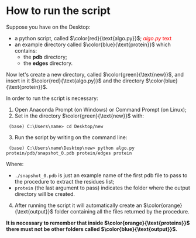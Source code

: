 # How to run the script

Suppose you have on the Desktop:
   - a python script, called $\color{red}{\text{algo.py}}$; <span style="color:red"> *algo.py* text</span>
   - an example directory called $\color{blue}{\text{protein}}$ which contains:
       - the  **pdb** directory;
       - the  **edges** directory.


Now let's create a new directory, called $\color{green}{\text{new}}$, and insert in it $\color{red}{\text{algo.py}}$ and the directory $\color{blue}{\text{protein}}$.

In order to run the script is necessary:
1. Open Anaconda Prompt (on Windows) or Command Prompt (on Linux);
2. Set in the directory $\color{green}{\text{new}}$ with:

<code> (base) C:\Users\name> cd Desktop/new</code>

3. Run the script by writing on the command line:

<code> (base) C:\Users\name\Desktop\new> python algo.py protein/pdb/snapshot_0.pdb protein/edges protein </code>
    
Where:
- <code>./snapshot_0.pdb</code> is just an example name of the first pdb file to pass to the procedure to extract the residues list;
- <code>protein</code> (the last argument to pass) indicates the folder where the output directory will be created.


4. After running the script it will automatically create an $\color{orange}{\text{output}}$ folder containing all the files returned by the procedure. 


**It is necessary to remember that inside $\color{orange}{\text{proteins}}$ there must not be other folders called $\color{blue}{\text{output}}$.**
